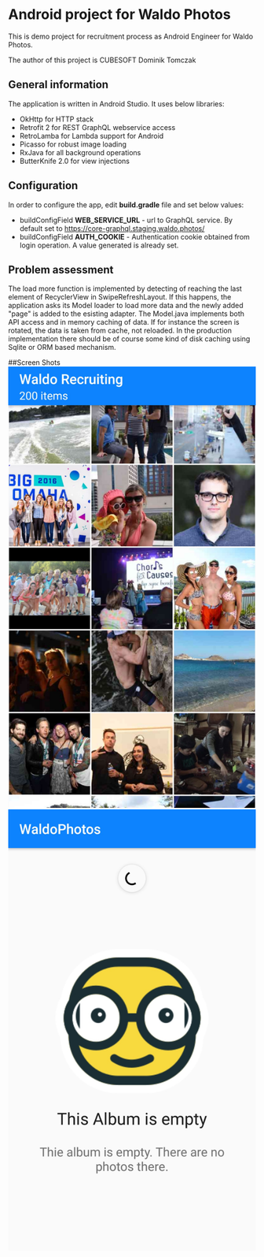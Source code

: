 # Android project for Waldo Photos 

This is demo project for recruitment process as Android Engineer for Waldo Photos.

The author of this project is CUBESOFT Dominik Tomczak

## General information

The application is written in Android Studio. It uses below libraries:

* OkHttp for HTTP stack
* Retrofit 2 for REST GraphQL webservice access
* RetroLamba for Lambda support for Android
* Picasso for robust image loading
* RxJava for all background operations
* ButterKnife 2.0 for view injections

## Configuration
In order to configure the app, edit **build.gradle** file and set below values:

* buildConfigField **WEB_SERVICE_URL** - url to GraphQL service. By default set to https://core-graphql.staging.waldo.photos/
* buildConfigField **AUTH_COOKIE** - Authentication cookie obtained from login operation. A value generated is already set.

## Problem assessment
The load more function is implemented by detecting of reaching the last element of RecyclerView in SwipeRefreshLayout. If this happens, the application asks its Model loader to load more data and the newly added "page" is added to the 
esisting adapter. The Model.java implements both API access and in memory caching of data. If for instance the screen is rotated, the data is taken from cache, not reloaded. In the production implementation
there should be of course some kind of disk caching using Sqlite or ORM based mechanism.

##Screen Shots
![alt tag](https://github.com/dominolog/waldo_photos/blob/master/device-2016-12-02-181620.jpg?raw=true)
![alt tag](https://github.com/dominolog/waldo_photos/blob/master/device-2016-12-02-181649.jpg?raw=true)